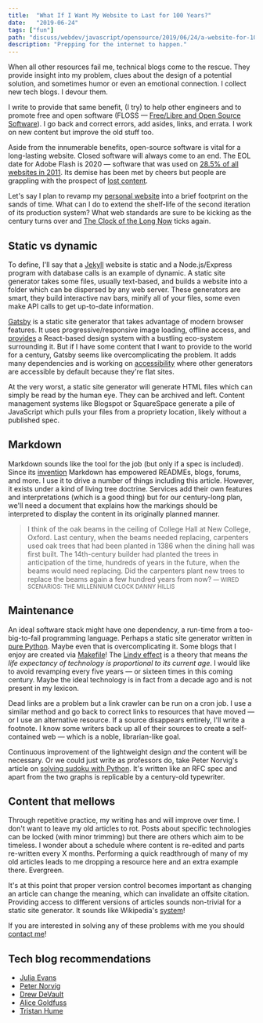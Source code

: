 ```yaml
---
title:  "What If I Want My Website to Last for 100 Years?"
date:   "2019-06-24"
tags: ["fun"]
path: "discuss/webdev/javascript/opensource/2019/06/24/a-website-for-100-years.html"
description: "Prepping for the internet to happen."
---
```


When all other resources fail me, technical blogs come to the rescue. They provide insight into my problem, clues about the design of a potential solution, and sometimes humor or even an emotional connection. I collect new tech blogs. I devour them.

I write to provide that same benefit, (I try) to help other engineers and to promote free and open software (FLOSS — [Free/Libre and Open Source Software](https://www.gnu.org/philosophy/floss-and-foss.en.html)). I go back and correct errors, add asides, links, and errata. I work on new content but improve the old stuff too.

Aside from the innumerable benefits, open-source software is vital for a long-lasting website. Closed software will always come to an end. The EOL date for Adobe Flash is 2020 — software that was used on [28.5% of all websites in 2011](https://opensource.com/alternatives/flash-media-player). Its demise has been met by cheers but people are grappling with the prospect of [lost content](https://github.com/open-source-flash/open-source-flash).

Let's say I plan to revamp my [personal website](https://healeycodes.com/) into a brief footprint on the sands of time. What can I do to extend the shelf-life of the second iteration of its production system? What web standards are sure to be kicking as the century turns over and [The Clock of the Long Now](https://en.wikipedia.org/wiki/Clock_of_the_Long_Now) ticks again.

## Static vs dynamic

To define, I'll say that a [Jekyll](https://jekyllrb.com/) website is static and a Node.js/Express program with database calls is an example of dynamic. A static site generator takes some files, usually text-based, and builds a website into a folder which can be dispersed by any web server. These generators are smart, they build interactive nav bars, minify all of your files, some even make API calls to get up-to-date information.

[Gatsby](https://www.gatsbyjs.org/) is a static site generator that takes advantage of modern browser features. It uses progressive/responsive image loading, offline access, and [provides](https://www.gatsbyjs.org/features/) a React-based design system with a bustling eco-system surrounding it. But if I have some content that I want to provide to the world for a century, Gatsby seems like overcomplicating the problem. It adds many dependencies and is working on [accessibility](https://www.gatsbyjs.org/blog/2019-04-18-gatsby-commitment-to-accessibility/) where other generators are accessible by default because they're flat sites.

At the very worst, a static site generator will generate HTML files which can simply be read by the human eye. They can be archived and left. Content management systems like Blogspot or SquareSpace generate a pile of JavaScript which pulls your files from a propriety location, likely without a published spec.

## Markdown

Markdown sounds like the tool for the job (but only if a spec is included). Since its [invention](https://daringfireball.net/projects/markdown/) Markdown has empowered READMEs, blogs, forums, and more. I use it to drive a number of things including this article. However, it exists under a kind of living tree doctrine. Services add their own features and interpretations (which is a good thing) but for our century-long plan, we'll need a document that explains how the markings should be interpreted to display the content in its originally planned manner.

> I think of the oak beams in the ceiling of College Hall at New College, Oxford. Last century, when the beams needed replacing, carpenters used oak trees that had been planted in 1386 when the dining hall was first built. The 14th-century builder had planted the trees in anticipation of the time, hundreds of years in the future, when the beams would need replacing. Did the carpenters plant new trees to replace the beams again a few hundred years from now?
<small> — WIRED SCENARIOS: THE MILLENNIUM CLOCK DANNY HILLIS</small>

## Maintenance

An ideal software stack might have one dependency, a run-time from a too-big-to-fail programming language. Perhaps a static site generator written in [pure Python](https://github.com/lepture/mistune). Maybe even that is overcomplicating it. Some blogs that I enjoy are created via [Makefile](https://github.com/mitsuhiko/lucumr)! The [Lindy effect](https://en.wikipedia.org/wiki/Lindy_effect) is a theory that means _the life expectancy of technology is proportional to its current age_. I would like to avoid revamping every five years ⁠— or sixteen times in this coming century. Maybe the ideal technology is in fact from a decade ago and is not present in my lexicon.

Dead links are a problem but a link crawler can be run on a cron job. I use a similar method and go back to correct links to resources that have moved — or I use an alternative resource. If a source disappears entirely, I'll write a footnote. I know some writers back up all of their sources to create a self-contained web — which is a noble, librarian-like goal.

Continuous improvement of the lightweight design _and_ the content will be necessary. Or we could just write as professors do, take Peter Norvig's article on [solving sudoku with Python](https://norvig.com/sudoku.html). It's written like an RFC spec and apart from the two graphs is replicable by a century-old typewriter.

## Content that mellows

Through repetitive practice, my writing has and will improve over time. I don't want to leave my old articles to rot. Posts about specific technologies can be locked (with minor trimming) but there are others which aim to be timeless. I wonder about a schedule where content is re-edited and parts re-written every X months. Performing a quick readthrough of many of my old articles leads to me dropping a resource here and an extra example there. Evergreen.

It's at this point that proper version control becomes important as changing an article can change the meaning, which can invalidate an offsite citation. Providing access to different versions of articles sounds non-trivial for a static site generator. It sounds like Wikipedia's [system](https://en.wikipedia.org/wiki/Help:Page_history)!

If you are interested in solving any of these problems with me you should [contact me](mailto:healeycodes@gmail.com)!

## Tech blog recommendations

- [Julia Evans](https://jvns.ca/)
- [Peter Norvig](https://norvig.com/)
- [Drew DeVault](https://drewdevault.com/)
- [Alice Goldfuss](https://blog.alicegoldfuss.com/)
- [Tristan Hume](http://thume.ca/archive.html)
